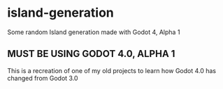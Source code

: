 # island-generation
Some random Island generation made with Godot 4, Alpha 1

## MUST BE USING GODOT 4.0, ALPHA 1

This is a recreation of one of my old projects to learn how Godot 4.0 has changed from Godot 3.0

